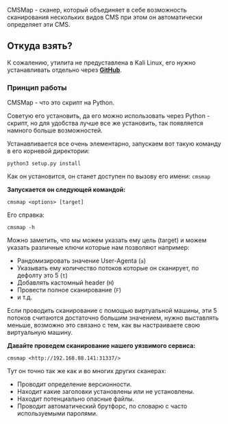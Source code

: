CMSMap - сканер, который объединяет в себе возможность сканирования нескольких видов CMS при этом он автоматически определяет эти CMS.
## **Откуда взять?**

К сожалению, утилита не предуставлена в Kali Linux, его нужно устанавливать отдельно через **[GitHub](https://github.com/dionach/CMSmap)**.
### **Принцип работы**

CMSMap - что это скрипт на Python.

Cоветую его установить, да его можно использовать через Python - скрипт, но для удобства лучше все же установить, так появляется намного больше возможностей.

Устанавливается все очень элементарно, запускаем вот такую команду в его корневой директории:

```
python3 setup.py install
```

Как он установится, он станет доступен по вызову его имени: `cmsmap`

**Запускается он следующей командой:**
```
cmsmap <options> [target]
```

Его справка:
```
cmsmap -h
```
Можно заметить, что мы можем указать ему цель (target) и можем указать различные ключи которые нам позволяют например:

- Рандомизировать значение User-Agentа (`a`)
- Указывать ему количество потоков которые он сканирует, по дефолту это 5 (`t`)
- Добавлять кастомный header (`H`)
- Провести полное сканирование (`F`)
- и т.д.

Если проводить сканирование с помощью виртуальной машины, эти 5 потоков считаются достаточно большим значением, нужно выставлять меньше, возможно это связано с тем, как вы настраиваете свою виртуальную машину.

**Давайте проведем сканирование нашего уязвимого сервиса:**

```
cmsmap <http://192.168.88.141:31337/>
```

Тут он точно так же как и во многих других сканерах:

- Проводит определение версионности.
- Находит какие заголовки установлены или не установлены.
- Находит потенциально опасные файлы.
- Проводит автоматический брутфорс, по словарю с часто используемыми паролями.